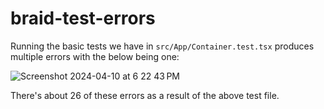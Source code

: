 # braid-test-errors

Running the basic tests we have in `src/App/Container.test.tsx` produces multiple errors with the below being one:

![Screenshot 2024-04-10 at 6 22 43 PM](https://github.com/DylanLester/braid-rtl-autosuggest-test-errors/assets/12122777/1f6b7c65-dc48-4353-876f-b706250cd4fa)

There's about 26 of these errors as a result of the above test file.
